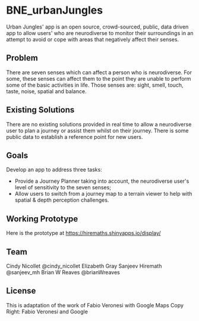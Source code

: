 # BNE_urbanJungles
Urban Jungles' app is an open source, crowd-sourced, public, data driven app to allow users' who are neurodiverse to monitor their surroundings in an attempt to avoid or cope with areas that negatively affect their senses.

## Problem
There are seven senses which can affect a person who is neurodiverse. For some, these senses can affect them to the point they are unable to perform some of the basic activities in life. Those senses are: sight, smell, touch, taste, noise, spatial and balance. 

## Existing Solutions
There are no existing solutions provided in real time to allow a neurodiverse user to plan a journey or assist them whilst on their journey. There is some public data to establish a reference point for new users.

## Goals
Develop an app to address three tasks:
* Provide a Journey Planner taking into account, the neurodiverse user's level of sensitivity to the seven senses;
* Allow users to switch from a journey map to a terrain viewer to help with spatial & depth perception challenges.

## Working Prototype
Here is the prototype at https://hiremaths.shinyapps.io/display/

## Team
Cindy Nicollet @cindy_nicollet
Elizabeth Gray
Sanjeev Hiremath @sanjeev_mh
Brian W Reaves @brianWreaves

## License
This is adaptation of the work of Fabio Veronesi with Google Maps
Copy Right: Fabio Veronesi and Google
